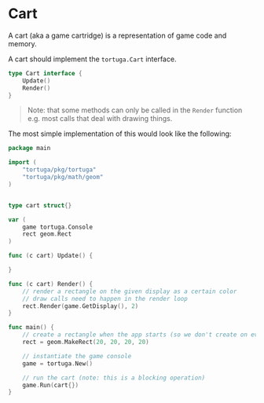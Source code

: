 # Cart
A cart (aka a game cartridge) is a representation of game code and memory.

A cart should implement the `tortuga.Cart` interface.

```go
type Cart interface {
    Update()
    Render()
}
```

> Note: that some methods can only be called in the `Render` function e.g. most calls that deal with drawing things.

The most simple implementation of this would look like the following:

```go
package main

import (
	"tortuga/pkg/tortuga"
	"tortuga/pkg/math/geom"
)


type cart struct{}

var (
    game tortuga.Console
    rect geom.Rect
)

func (c cart) Update() {

}

func (c cart) Render() {
    // render a rectangle on the given display as a certain color
    // draw calls need to happen in the render loop
    rect.Render(game.GetDisplay(), 2)
}

func main() {
    // create a rectangle when the app starts (so we don't create on every render loop)
    rect = geom.MakeRect(20, 20, 20, 20)

    // instantiate the game console
    game = tortuga.New()

    // run the cart (note: this is a blocking operation)
    game.Run(cart{})
}
```
